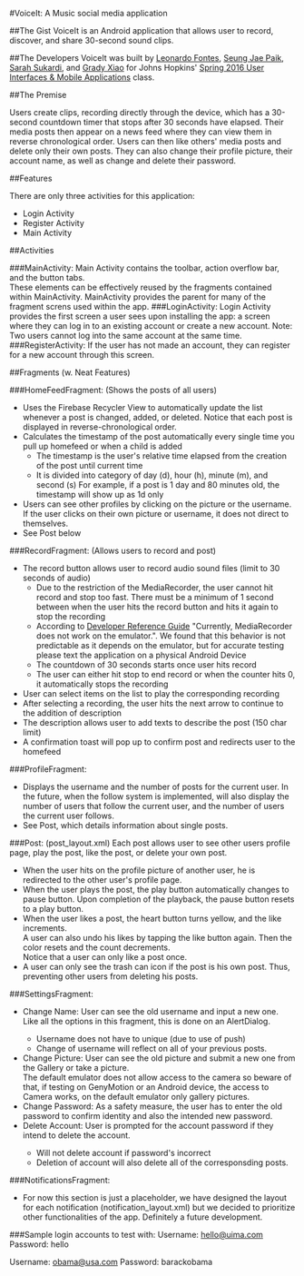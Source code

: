 #VoiceIt: A Music social media application

##The Gist
VoiceIt is an Android application that allows user to record, discover, and share 30-second sound clips.

##The Developers
VoiceIt was built by <a href="https://github.com/leofontes">Leonardo Fontes</a>, <a href="https://github.com/sjp511">Seung Jae Paik</a>,
<a href="https://github.com/smsukardi"> Sarah Sukardi</a>, and <a href="https://github.com/mebius5">Grady Xiao</a> for Johns Hopkins' <a href="http://www.cs.jhu.edu/~joanne/cs250/">Spring 2016 User Interfaces & Mobile Applications</a> class.

##The Premise

Users create clips, recording directly through the device, which has a 30-second countdown timer that stops after 30 seconds have elapsed.
Their media posts then appear on a news feed where they can view them in reverse chronological order.
Users can then like others' media posts and delete only their own posts. They can also change their profile picture, their account name, as well as change and delete their password.

##Features

There are only three activities for this application:
<ul>
  <li> Login Activity
  <li> Register Activity
  <li> Main Activity
</ul>
##Activities

###MainActivity:
Main Activity contains the toolbar, action overflow bar, and the button tabs. <br>
These elements can be effectively reused by the fragments contained within MainActivity.
MainActivity provides the parent for many of the fragment screns used within the app.
###LoginActivity:
Login Activity provides the first screen a user sees upon installing the app: a screen where they can log in to an existing account
or create a new account.
Note: Two users cannot log into the same account at the same time.
###RegisterActivity:
If the user has not made an account, they can register for a new account through this screen.

##Fragments (w. Neat Features)

###HomeFeedFragment: (Shows the posts of all users)
<ul>
  <li> Uses the Firebase Recycler View to automatically update the list whenever a post is changed, added, or deleted. Notice that each post is displayed in reverse-chronological order.
  <li> Calculates the timestamp of the post automatically every single time you pull up homefeed or when a child is added
    <ul>
      <li>The timestamp is the user's relative time elapsed from the creation of the post until current time
      <li>It is divided into category of day (d), hour (h), minute (m), and second (s)
      For example, if a post is 1 day and 80 minutes old, the timestamp will show up as 1d only
    </ul>
  <li> Users can see other profiles by clicking on the picture or the username. If the user clicks on their own picture or username, it does not direct to themselves.
  <li> See Post below
</ul>

###RecordFragment: (Allows users to record and post)
<ul>
  <li> The record button allows user to record audio sound files (limit to 30 seconds of audio)
    <ul>
      <li> Due to the restriction of the MediaRecorder, the user cannot hit record and stop too fast. There must be a minimum of 1 second between when the user hits the record button and hits it again to stop the recording
      <li> According to <a href="https://developer.android.com/reference/android/media/MediaRecorder.html">Developer Reference Guide</a> "Currently, MediaRecorder does not work on the emulator.". We found that this behavior is not predictable as it depends on the emulator, but for accurate testing please text the application on a physical Android Device
      <li> The countdown of 30 seconds starts once user hits record
      <li> The user can either hit stop to end record or when the counter hits 0, it automatically stops the recording
    </ul>
  <li> User can select items on the list to play the corresponding recording
  <li> After selecting a recording, the user hits the next arrow to continue to the addition of description
  <li> The description allows user to add texts to describe the post (150 char limit)
  <li> A confirmation toast will pop up to confirm post and redirects user to the homefeed
</ul>

###ProfileFragment:
<ul>
  <li> Displays the username and the number of posts for the current user. In the future, when the follow system is implemented, will also display the number of users that follow the current user, and the number of users the current user follows.
  <li> See Post, which details information about single posts.
</ul>

###Post: (post_layout.xml)
Each post allows user to see other users profile page, play the post, like the post, or delete your own post.
    <ul>
      <li> When the user hits on the profile picture of another user, he is redirected to the other user's profile page.
      <li> When the user plays the post, the play button automatically changes to pause button.
      Upon completion of the playback, the pause button resets to a play button.
      <li> When the user likes a post, the heart button turns yellow, and the like increments. <br>
      A user can also undo his likes by tapping the like button again. Then the color resets and the count decrements. <br>
      Notice that a user can only like a post once. <br>
      <li> A user can only see the trash can icon if the post is his own post. Thus, preventing other users from deleting his posts.
    </ul>

###SettingsFragment:
<ul>
    <li>Change Name: User can see the old username and input a new one. Like all the options in this fragment, this is done on an AlertDialog.</li>
      <ul>
        <li>Username does not have to unique (due to use of push)
        <li>Change of username will reflect on all of your previous posts.
      </ul>
    <li>Change Picture: User can see the old picture and submit a new one from the Gallery or take a picture.<br>The default emulator does not allow access to the camera so beware of that, if testing on GenyMotion or an Android device, the access to Camera works, on the default emulator only gallery pictures. </li>
    <li>Change Password: As a safety measure, the user has to enter the old password to confirm identity and also the intended new password.</li>
    <li>Delete Account: User is prompted for the account password if they intend to delete the account.</li>
      <ul>
        <li> Will not delete account if password's incorrect
        <li> Deletion of account will also delete all of the corresponsding posts.
      </ul>
</ul>

###NotificationsFragment:
<ul>
    <li>For now this section is just a placeholder, we have designed the layout for each notification (notification_layout.xml) but we decided to prioritize other functionalities of the app. Definitely a future development.</li>
</ul>

###Sample login accounts to test with:
Username: hello@uima.com
Password: hello

Username: obama@usa.com
Password: barackobama
